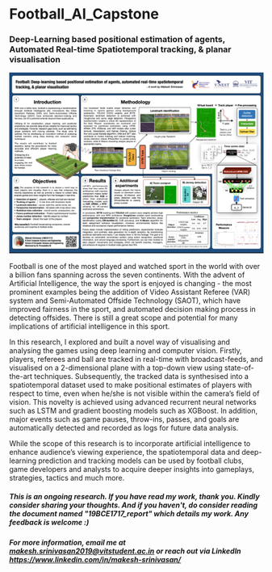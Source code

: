 # Football_AI_Capstone
### Deep-Learning based positional estimation of agents, Automated Real-time Spatiotemporal tracking, & planar visualisation

![alt text](https://github.com/Makesh-Srinivasan/Football_AI_Capstone/blob/main/CAPSTONE_POSTER.png?raw=true)
<br>

Football is one of the most played and watched sport in the world with over a billion fans spanning across the seven continents. With the advent of Artificial Intelligence, the way the sport is enjoyed is changing - the most prominent examples being the addition of Video Assistant Referee (VAR) system and Semi-Automated Offside Technology (SAOT), which have improved fairness in the sport, and automated decision making process in detecting offsides. There is still a great scope and potential for many implications of artificial intelligence in this sport. 

In this research, I explored and built a novel way of visualising and analysing the games using deep learning and computer vision. Firstly, players, referees and ball are tracked in real-time with broadcast-feeds, and visualised on a 2-dimensional plane with a top-down view using state-of-the-art techniques. Subsequently, the tracked data is synthesised into a spatiotemporal dataset used to make positional estimates of players with respect to time, even when he/she is not visible within the camera’s field of vision. This novelty is achieved using advanced recurrent neural networks such as LSTM and gradient boosting models such as XGBoost. In addition, major events such as game pauses, throw-ins, passes, and goals are automatically detected and recorded as logs for future data analysis. 

While the scope of this research is to incorporate artificial intelligence to enhance audience’s viewing experience, the spatiotemporal data and deep-learning prediction and tracking models can be used by football clubs, game developers and analysts to acquire deeper insights into gameplays, strategies, tactics and much more. 

##### This is an ongoing research. If you have read my work, thank you. Kindly consider sharing your thoughts. And if you haven't, do consider reading the document named "19BCE1717_report" which details my work. Any feedback is welcome :)
##### For more information, email me at makesh.srinivasan2019@vitstudent.ac.in or reach out via LinkedIn https://www.linkedin.com/in/makesh-srinivasan/
